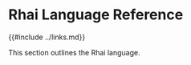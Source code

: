 Rhai Language Reference
======================

{{#include ../links.md}}

This section outlines the Rhai language.

